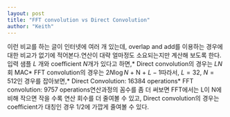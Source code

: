 ```yaml
---
layout: post
title: "FFT convolution vs Direct Convolution"
author: "Keith"
---
```


이런 비교를 하는 글이 인터넷에 여러 개 있는데, overlap and add를 이용하는 경우에 대한 비교가 없기에 적어본다.연산이 대략 얼마정도 소요되는지만 계산해 보도록 한다.입력 샘플 $L$ 개와 coefficient $N$개가 있다고 하면,* Direct convolution의 경우는 $LN$ 회 MAC* FFT convolution의 경우는 $2N \log N$ + N + $L-1$따라서, $L=32$, $N=512$인 경우를 잡아보면,* Direct Convolution: 16384 operations* FFT convolution: 9757 operations연산과정의 꼼수를 좀 더 써보면 FFT에서는 L이 N에 비해 작으면 작을 수록 연산 회수를 더 줄여볼 수 있고, Direct convolution의 경우는 coefficient가 대칭인 경우 1/2에 가깝게 줄여볼 수 있다. 


